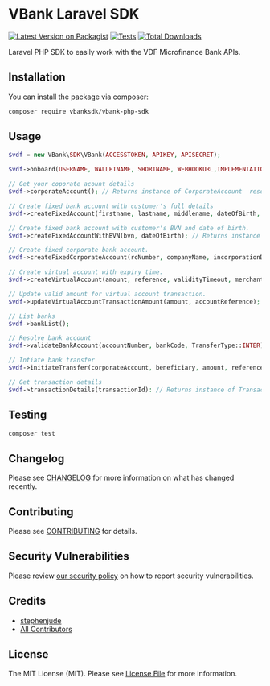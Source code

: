 # VBank Laravel SDK

[![Latest Version on Packagist](https://img.shields.io/packagist/v/vbanksdk/vbank-php-sdk.svg?style=flat-square)](https://packagist.org/packages/vbanksdk/vbank-php-sdk)
[![Tests](https://img.shields.io/github/actions/workflow/status/vbanksdk/vbank-php-sdk/run-tests.yml?branch=main&label=tests&style=flat-square)](https://github.com/vbanksdk/vbank-php-sdk/actions/workflows/run-tests.yml)
[![Total Downloads](https://img.shields.io/packagist/dt/vbanksdk/vbank-php-sdk.svg?style=flat-square)](https://packagist.org/packages/vbanksdk/vbank-php-sdk)

Laravel PHP SDK to easily work with the VDF Microfinance Bank APIs.

## Installation

You can install the package via composer:

```bash
composer require vbanksdk/vbank-php-sdk
```

## Usage

```php
$vdf = new VBank\SDK\VBank(ACCESSTOKEN, APIKEY, APISECRET);

$vdf->onboard(USERNAME, WALLETNAME, SHORTNAME, WEBHOOKURL,IMPLEMENTATION); // Returns array

// Get your coporate acount details
$vdf->corporateAccount(); // Returns instance of CorporateAccount  resource class

// Create fixed bank account with customer's full details
$vdf->createFixedAccount(firstname, lastname, middlename, dateOfBirth, address, gender, phone, bvn); // Returns instance of FixedAccount  resource class

// Create fixed bank account with customer's BVN and date of birth.
$vdf->createFixedAccountWithBVN(bvn, dateOfBirth); // Returns instance of FixedAccount  resource class

// Create fixed corporate bank account.
$vdf->createFixedCorporateAccount(rcNumber, companyName, incorporationDate, bvn); // Returns instance of FixedCorporateAccount  resource class

// Create virtual account with expiry time.
$vdf->createVirtualAccount(amount, reference, validityTimeout, merchantId, merchantName); // Returns instance of VirtualAccount  resource class

// Update valid amount for virtual account transaction.
$vdf->updateVirtualAccountTransactionAmount(amount, accountReference); // Returns instance of VirtualAccount  resource class

// List banks 
$vdf->bankList();

// Resolve bank account
$vdf->validateBankAccount(accountNumber, bankCode, TransferType::INTER); // Returns instance of Beneficiary resource class

// Intiate bank transfer
$vdf->initiateTransfer(corporateAccount, beneficiary, amount, reference, narration); // Returns instance of Transfer resource class

// Get transaction details 
$vdf->transactionDetails(transactionId): // Returns instance of Transaction resource class
```

## Testing

```bash
composer test
```

## Changelog

Please see [CHANGELOG](CHANGELOG.md) for more information on what has changed recently.

## Contributing

Please see [CONTRIBUTING](https://github.com/spatie/.github/blob/main/CONTRIBUTING.md) for details.

## Security Vulnerabilities

Please review [our security policy](../../security/policy) on how to report security vulnerabilities.

## Credits

- [stephenjude](https://github.com/stephenjude)
- [All Contributors](../../contributors)

## License

The MIT License (MIT). Please see [License File](LICENSE.md) for more information.
